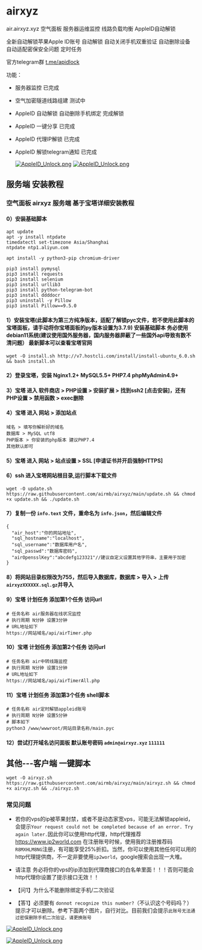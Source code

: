 # airxyz
air.airxyz.xyz 空气面板 服务器运维监控 线路负载均衡 AppleID自动解锁

全新自动解锁苹果Apple ID账号 自动解锁 自动关闭手机双重验证 自动删除设备 自动适配密保安全问题 定时任务

官方telegram群 [t.me/apidlock](t.me/apidlock)

功能：
* 服务器监控 已完成
* 空气加密隧道线路组建 测试中
* AppleID 自动解锁 自动删除手机绑定 完成解锁
* AppleID 一键分享 已完成
* AppleID 代理IP解锁 已完成
* AppleID 解锁telegram通知 已完成

  [![AppleID_Unlock.png](https://github.com/airmb/airxyz/blob/main/demoImg/demo1.png?raw=true)]()
  [![AppleID_Unlock.png](https://github.com/airmb/airxyz/blob/main/demoImg/demo2.png?raw=true)]()
  



## 服务端 安装教程
### 空气面板 airxyz 服务端 基于宝塔详细安装教程

#### 0）安装基础脚本
```
apt update
apt -y install ntpdate
timedatectl set-timezone Asia/Shanghai
ntpdate ntp1.aliyun.com
```
```
apt install -y python3-pip chromium-driver
```
```
pip3 install pymysql
pip3 install requests
pip3 install selenium
pip3 install urllib3
pip3 install python-telegram-bot
pip3 install ddddocr
pip3 uninstall -y Pillow
pip3 install Pillow==9.5.0
```
#### 1）安装宝塔(此脚本为第三方纯净版本，适配了解锁pyc文件，若不使用此脚本的宝塔面板，请手动将你宝塔面板的py版本设置为3.7.9) 安装基础脚本 务必使用debian11系统(建议使用国外服务器，国内服务器屏蔽了一些国外api导致有数不清问题） 最新脚本可以查看宝塔官网
```
wget -O install.sh http://v7.hostcli.com/install/install-ubuntu_6.0.sh && bash install.sh
```
#### 2）登录宝塔，安装 Nginx1.2+ MySQL5.5+ PHP7.4 phpMyAdmin4.9+
#### 3）宝塔 进入 软件商店 > PHP设置 > 安装扩展 > 找到ssh2 [点击安装]，还有 PHP设置 > 禁用函数 > exec删除
#### 4）宝塔 进入 网站 > 添加站点  
```
域名 > 填写你解析好的域名
数据库 > MySQL utf8
PHP版本 > 你安装的php版本 建议PHP7.4
其他默认即可
```
#### 5）宝塔 进入 网站 > 站点设置 > SSL [申请证书并开启强制HTTPS]
#### 6）ssh 进入宝塔网站根目录,运行脚本下载文件
```
wget -O update.sh https://raw.githubusercontent.com/airmb/airxyz/main/update.sh && chmod +x update.sh && ./update.sh
```
#### 7）复制一份 ```info.text``` 文件，重命名为 ```info.json```，然后编辑文件
```
{
  "air_host":"你的网站地址",
  "sql_hostname":"localhost",
  "sql_username":"数据库用户名",
  "sql_passwd":"数据库密码",
  "airOpensslKey":"abcdefg123321"//建议自定义设置其他字符串，主要用于加密
}
```
#### 8）将网站目录权限改为755，然后导入数据库，数据库 > 导入 > 上传```airxyzXXXXXX.sql.gz```并导入

#### 9）宝塔 计划任务 添加第1个任务 访问url
```
# 任务名称 air服务器在线状况监控
# 执行周期 N分钟 设置3分钟
# URL地址如下
https://网站域名/api/airTimer.php
```

#### 10）宝塔 计划任务 添加第2个任务 访问url
```
# 任务名称 air中转线路监控
# 执行周期 N分钟 设置1分钟
# URL地址如下
https://网站域名/api/airTimerAll.php
```

#### 11）宝塔 计划任务 添加第3个任务 shell脚本
```
# 任务名称 air定时解锁appleid账号
# 执行周期 N分钟 设置5分钟
# 脚本如下
python3 /www/wwwroot/网站目录名称/main.pyc
```

#### 12）尝试打开域名访问面板 默认账号密码 ```admin@airxyz.xyz``` ```111111```

## 其他---客户端 一键脚本
```
wget -O airxyz.sh https://raw.githubusercontent.com/airmb/airxyz/main/airxyz.sh && chmod +x airxyz.sh && ./airxyz.sh
```


### 常见问题
*  若你的vps的ip被苹果封禁，或者不是动态家宽vps，可能无法解锁appleid，会提示```Your request could not be completed because of an error. Try again later.```因此你可以使用http代理，http代理推荐 https://www.ip2world.com 在注册账号时候，使用我的注册推荐码```R8MXHLM8NG```注册，有可能享受25%折扣。当然，你可以使用其他任何可以用的http代理提供商，不一定非要使用```ip2world```，google搜索会出现一大堆。
*  请注意 务必将你的vps的ip添加到代理商接口的白名单里面！！！否则可能会http代理你设置了提示接口无效！！

* 【问1】为什么不能删除绑定手机/二次验证
* 【答1】必须要有 ```donnot recognize this number?```（不认识这个号码吗？）提示才可以删除。参考下面两个图片，自行对比。目前我们会提示```此账号无法通过密保删除手机二次验证，请更换账号```

 [![AppleID_Unlock.png](https://github.com/airmb/airxyz/blob/main/demoImg/phone1.png?raw=true)]()
 
 [![AppleID_Unlock.png](https://github.com/airmb/airxyz/blob/main/demoImg/phone2.png?raw=true)]()

